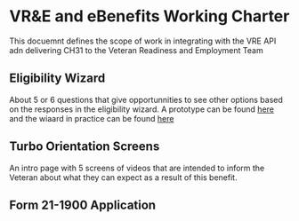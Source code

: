 # VR&E and eBenefits Working Charter
This docuemnt defines the scope of work in integrating with the VRE API adn delivering CH31 to the Veteran Readiness and Employment Team

##  Eligibility Wizard
About 5 or 6 questions that give opportunnities to see other options based on the responses in the eligibility wizard.  A prototype can be found [here](https://preview.uxpin.com/e291c4ac8956d804d774160cdb82ecb724044689#/pages/129526673) and the wiaard in practice can be found [here](https://staging.va.gov/careers-employment/vocational-rehabilitation/apply/)

## Turbo Orientation Screens
An intro page with 5 screens of videos that are intended to inform the Veteran about what they can expect as a result of this benefit.

## Form 21-1900 Application


